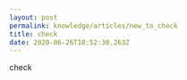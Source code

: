 ```yaml
---
layout: post
permalink: knowledge/articles/new_to_check
title: check
date: 2020-06-26T18:52:30.263Z
---
```

check